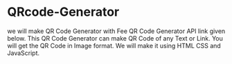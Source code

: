 # QRcode-Generator
we will make QR Code Generator with Fee QR Code Generator API link given below. This QR Code Generator can make QR Code of any Text or Link. You will get the QR Code in Image format. We will make it using HTML CSS and JavaScript.
